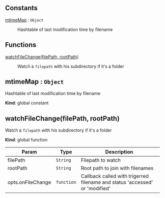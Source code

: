 ## Constants

<dl>
<dt><a href="#mtimeMap">mtimeMap</a> : <code>Object</code></dt>
<dd><p>Hashtable of last modification time by filename</p>
</dd>
</dl>

## Functions

<dl>
<dt><a href="#watchFileChange">watchFileChange(filePath, rootPath)</a></dt>
<dd><p>Watch a <code>filepath</code> with his subdirectory if it&#39;s a folder</p>
</dd>
</dl>

<a name="mtimeMap"></a>

## mtimeMap : <code>Object</code>
Hashtable of last modification time by filename

**Kind**: global constant  
<a name="watchFileChange"></a>

## watchFileChange(filePath, rootPath)
Watch a `filepath` with his subdirectory if it's a folder

**Kind**: global function  

| Param | Type | Description |
| --- | --- | --- |
| filePath | <code>String</code> | Filepath to watch |
| rootPath | <code>String</code> | Root path to join with filenames |
| opts.onFileChange | <code>function</code> | Callback called with                                  trigerred filename and status 'accessed' or 'modified' |

